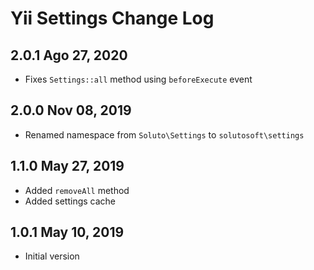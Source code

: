 Yii Settings Change Log
=======================

2.0.1 Ago 27, 2020
------------------

- Fixes `Settings::all` method using `beforeExecute` event

2.0.0 Nov 08, 2019
------------------

- Renamed namespace from `Soluto\Settings` to `solutosoft\settings`

1.1.0 May 27, 2019
------------------

- Added `removeAll` method
- Added settings cache

1.0.1 May 10, 2019
------------------

- Initial version
